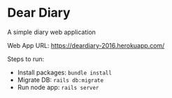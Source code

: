 # Dear Diary
A simple diary web application

Web App URL: https://deardiary-2016.herokuapp.com/

Steps to run:
- Install packages: `bundle install`
- Migrate DB: `rails db:migrate`
- Run node app: `rails server`